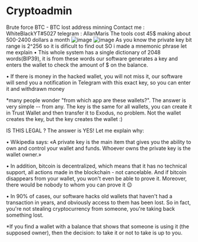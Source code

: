 # Cryptoadmin
Brute force BTC - BTC lost address minning
Contact me : WhiteBlackYT#5027
telegram : AllanMaris
The tools cost 45$
making about 500-2400 dollars a month 
![image](https://user-images.githubusercontent.com/124021752/226925535-ab034e36-987f-44de-948c-784ab226defb.png)
![image](https://user-images.githubusercontent.com/124021752/226925669-9b7cff2a-834c-4c0f-9395-fa8e7917e166.png)
As you know the private key bit range is 2^256 
so it is dificult to find out
SO i made a mnemonic phrase 
let me explain
• This whole system has a single dictionary of 2048 words(BIP39), it is from these words our software generates a key and enters the wallet to check the amount of $ on the balance.

• If there is money in the hacked wallet, you will not miss it, our software will send you a notification in Telegram with this exact key, so you can enter it and withdrawn money


*many people wonder "from which app are these wallets?". The answer is very simple -- from any. The key is the same for all wallets, you can create it in Trust Wallet and then transfer it to Exodus, no problem. Not the wallet creates the key, but the key creates the wallet :)

IS THIS LEGAL ? 
The answer is YES! Let me explain why:

• Wikipedia says:  «A private key is the main item that gives you the ability to own and control your wallet and funds. Whoever owns the private key is the wallet owner.»

• In addition, bitcoin is decentralized, which means that it has no technical support, all actions made in the blockchain - not cancelable. And if bitcoin disappears from your wallet, you won't even be able to prove it.
Moreover, there would be nobody to whom you can prove it 😉

• In 90% of cases, our software hacks old wallets that haven't had a transaction in years, and obviously access to them has been lost. So in fact, you're not stealing cryptocurrency from someone, you're taking back something lost.

*If you find a wallet with a balance that shows that someone is using it (the supposed owner), then the decision: to take it or not to take is up to you.

